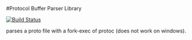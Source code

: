 #Protocol Buffer Parser Library

[![Build Status](https://travis-ci.org/gogo/pbparser.svg?branch=master)](https://travis-ci.org/gogo/pbparser)

parses a proto file with a fork-exec of protoc (does not work on windows).